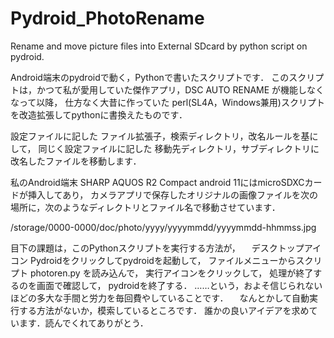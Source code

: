 # Pydroid_PhotoRename
Rename and move picture files into External SDcard by python script on pydroid.

Android端末のpydroidで動く，Pythonで書いたスクリプトです．
このスクリプトは，かつて私が愛用していた傑作アプリ，DSC AUTO RENAME が機能しなくなって以降，
仕方なく大昔に作っていた perl(SL4A，Windows兼用)スクリプトを改造拡張してpythonに書換えたものです．

設定ファイルに記した ファイル拡張子，検索ディレクトリ，改名ルールを基にして，
同じく設定ファイルに記した 移動先ディレクトリ，サブディレクトリに改名したファイルを移動します．

私のAndroid端末 SHARP AQUOS R2 Compact android 11にはmicroSDXCカードが挿入してあり，
カメラアプリで保存したオリジナルの画像ファイルを次の場所に，次のようなディレクトリとファイル名で移動させています．

/storage/0000-0000/doc/photo/yyyy/yyyymmdd/yyyymmdd-hhmmss.jpg
 
 目下の課題は，このPythonスクリプトを実行する方法が，
 　デスクトップアイコン Pydroidをクリックしてpydroidを起動して，
  ファイルメニューからスクリプト photoren.py を読み込んで，
  実行アイコンをクリックして，
  処理が終了するのを画面で確認して，
  pydroidを終了する．
 ……という，およそ信じられないほどの多大な手間と労力を毎回費やしていることです．
　なんとかして自動実行する方法がないか，模索しているところです．
 誰かの良いアイデアを求めています．読んでくれてありがとう．

